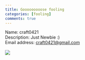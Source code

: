 ```yaml
---
title: Gooooooooose fooling
categories: [fooling]
comments: true
---
```


Name: craft0421
<br>
Description: Just Newbie :)
<br>
Email address: craft0421@gmail.com
<br><br>
<img src="https://starry99.github.io/catbook/assets/img/goose.jpg">